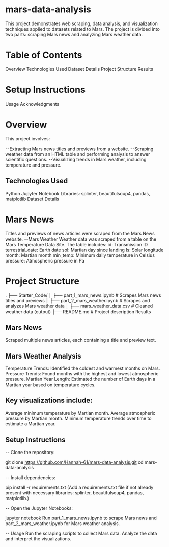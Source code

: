 # mars-data-analysis

This project demonstrates web scraping, data analysis, and visualization techniques applied to datasets related to Mars. The project is divided into two parts: scraping Mars news and analyzing Mars weather data.

# Table of Contents
Overview
Technologies Used
Dataset Details
Project Structure
Results

# Setup Instructions
Usage
Acknowledgments

# Overview
This project involves:

--Extracting Mars news titles and previews from a website.
--Scraping weather data from an HTML table and performing analysis to answer scientific questions.
--Visualizing trends in Mars weather, including temperature and pressure.

## Technologies Used
Python
Jupyter Notebook
Libraries: splinter, beautifulsoup4, pandas, matplotlib
Dataset Details

# Mars News
Titles and previews of news articles were scraped from the Mars News website.
--Mars Weather
Weather data was scraped from a table on the Mars Temperature Data Site.
The table includes:
id: Transmission ID
terrestrial_date: Earth date
sol: Martian day since landing
ls: Solar longitude
month: Martian month
min_temp: Minimum daily temperature in Celsius
pressure: Atmospheric pressure in Pa

# Project Structure
.
├── Starter_Code/
│   ├── part_1_mars_news.ipynb  # Scrapes Mars news titles and previews
│   ├── part_2_mars_weather.ipynb  # Scrapes and analyzes Mars weather data
│   ├── mars_weather_data.csv  # Cleaned weather data (output)
├── README.md  # Project description
Results

## Mars News
Scraped multiple news articles, each containing a title and preview text.

## Mars Weather Analysis
Temperature Trends: Identified the coldest and warmest months on Mars.
Pressure Trends: Found months with the highest and lowest atmospheric pressure.
Martian Year Length: Estimated the number of Earth days in a Martian year based on temperature cycles.

## Key visualizations include:
Average minimum temperature by Martian month.
Average atmospheric pressure by Martian month.
Minimum temperature trends over time to estimate a Martian year.

## Setup Instructions
-- Clone the repository:

git clone https://github.com/Hannah-61/mars-data-analysis.git
cd mars-data-analysis

-- Install dependencies:

pip install -r requirements.txt
(Add a requirements.txt file if not already present with necessary libraries: splinter, beautifulsoup4, pandas, matplotlib.)

-- Open the Jupyter Notebooks:

jupyter notebook
Run part_1_mars_news.ipynb to scrape Mars news and part_2_mars_weather.ipynb for Mars weather analysis.

-- Usage
Run the scraping scripts to collect Mars data.
Analyze the data and interpret the visualizations.
